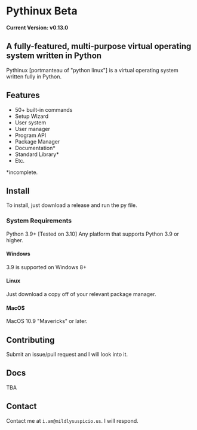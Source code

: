 # Pythinux Beta
**Current Version: v0.13.0**
## A fully-featured, multi-purpose virtual operating system written in Python
Pythinux [portmanteau of "python linux"] is a virtual operating system written fully in Python.
## Features
* 50+ built-in commands
* Setup Wizard
* User system
* User manager
* Program API
* Package Manager
* Documentation*
* Standard Library*
* Etc.


*incomplete.

## Install
To install, just download a release and run the py file. 
### System Requirements
Python 3.9+ [Tested on 3.10]
Any platform that supports Python 3.9 or higher.
#### Windows
3.9 is supported on Windows 8+
#### Linux
Just download a copy off of your relevant package manager.
#### MacOS
MacOS 10.9 "Mavericks" or later.
## Contributing
Submit an issue/pull request and I will look into it.
## Docs
TBA
## Contact
Contact me at ```i.am@mildlysuspicio.us```. I will respond.
